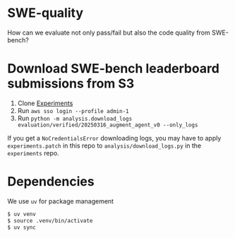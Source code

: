 # SWE-quality

How can we evaluate not only pass/fail but also the code quality from SWE-bench?

# Download SWE-bench leaderboard submissions from S3

1. Clone [Experiments](https://github.com/SWE-bench/experiments)
2. Run `aws sso login --profile admin-1`
3. Run `python -m analysis.download_logs evaluation/verified/20250316_augment_agent_v0 --only_logs`

If you get a `NoCredentialsError` downloading logs, you may have to apply `experiments.patch` in this repo to `analysis/download_logs.py` in the `experiments` repo.

# Dependencies

We use `uv` for package management

```bash
$ uv venv
$ source .venv/bin/activate
$ uv sync
```

